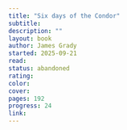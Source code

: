 ```yaml
---
title: "Six days of the Condor"
subtitle:
description: ""
layout: book
author: James Grady
started: 2025-09-21
read:
status: abandoned
rating:
color:
cover:
pages: 192
progress: 24
link:
---
```

